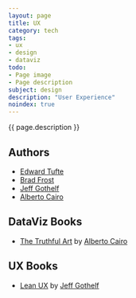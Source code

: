 ```yaml
---
layout: page
title: UX
category: tech
tags:
- ux
- design
- dataviz
todo:
- Page image
- Page description
subject: design
description: "User Experience"
noindex: true
---
```


{{ page.description }}

Authors
----
* [Edward Tufte](https://www.edwardtufte.com/tufte/)
* [Brad Frost](http://bradfrost.com/)
* [Jeff Gothelf](https://twitter.com/jboogie)
* [Alberto Cairo](https://twitter.com/albertocairo)

DataViz Books
----------------------
* [The Truthful Art](http://www.thefunctionalart.com/) by [Alberto Cairo](https://twitter.com/albertocairo)

UX Books
----
* [Lean UX](http://www.jeffgothelf.com/lean-ux-book/) by [Jeff Gothelf](https://twitter.com/jboogie)

